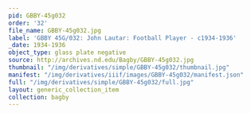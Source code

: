 ```yaml
---
pid: GBBY-45g032
order: '32'
file_name: GBBY-45g032.jpg
label: 'GBBY 45G/032: John Lautar: Football Player - c1934-1936'
_date: 1934-1936
object_type: glass plate negative
source: http://archives.nd.edu/Bagby/GBBY-45g032.jpg
thumbnail: "/img/derivatives/simple/GBBY-45g032/thumbnail.jpg"
manifest: "/img/derivatives/iiif/images/GBBY-45g032/manifest.json"
full: "/img/derivatives/simple/GBBY-45g032/full.jpg"
layout: generic_collection_item
collection: bagby
---
```

